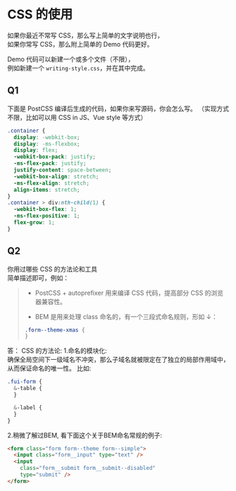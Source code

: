 # CSS 的使用

如果你最近不常写 CSS，那么写上简单的文字说明也行，  
如果你常写 CSS，那么附上简单的 Demo 代码更好。

Demo 代码可以新建一个或多个文件（不限），  
例如新建一个 `writing-style.css`，并在其中完成。

## Q1

下面是 PostCSS 编译后生成的代码，如果你来写源码，你会怎么写。
（实现方式不限，比如可以用 CSS in JS、Vue style 等方式）

```css
.container {
  display: -webkit-box;
  display: -ms-flexbox;
  display: flex;
  -webkit-box-pack: justify;
  -ms-flex-pack: justify;
  justify-content: space-between;
  -webkit-box-align: stretch;
  -ms-flex-align: stretch;
  align-items: stretch;
}
.container > div:nth-child(1) {
  -webkit-box-flex: 1;
  -ms-flex-positive: 1;
  flex-grow: 1;
}
```

## Q2

你用过哪些 CSS 的方法论和工具  
简单描述即可，例如：

> - PostCSS + autoprefixer 用来编译 CSS 代码，提高部分 CSS 的浏览器兼容性。
>
> - BEM 是用来处理 class 命名的，有一个三段式命名规则，形如 ↓：
>
> ```css
> .form--theme-xmas {
> }
> ```

答：
CSS 的方法论:
1.命名的模块化:</br>
确保全局空间下一级域名不冲突，那么子域名就被限定在了独立的局部作用域中，从而保证命名的唯一性。
比如:
```css
.fui-form {
  &-table {
  }

  &-label {
  }
}


```
2.稍微了解过BEM,
看下面这个关于BEM命名常规的例子:
```html
<form class="form form--theme form--simple">
  <input class="form__input" type="text" />
  <input
    class="form__submit form__submit--disabled"
    type="submit" />
</form>
```